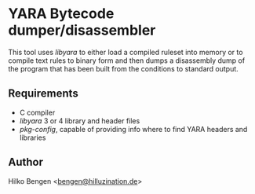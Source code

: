# YARA Bytecode dumper/disassembler

This tool uses _libyara_ to either load a compiled ruleset into memory
or to compile text rules to binary form and then dumps a disassembly
dump of the program that has been built from the conditions to
standard output.

## Requirements

- C compiler
- _libyara_ 3 or 4 library and header files
- _pkg-config_, capable of providing info where to find YARA headers
  and libraries

## Author

Hilko Bengen <<bengen@hilluzination.de>>
